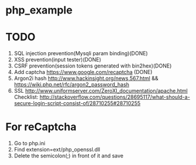 # php_example

# TODO 
 1. SQL injection prevention(Mysqli param binding)(DONE)
 2. XSS prevention(input tester)(DONE)
 3. CSRF prevention(session tokens generated with bin2hex)(DONE)
 4. Add captcha https://www.google.com/recaptcha (DONE)
 5. Argon2i hash http://www.hackinsight.org/news,567.html  &&   https://wiki.php.net/rfc/argon2_password_hash
 6. SSL http://www.uniformserver.com/ZeroXI_documentation/apache.html
 Checklist: http://stackoverflow.com/questions/28695117/what-should-a-secure-login-script-consist-of/28710255#28710255

# For reCaptcha
 1. Go to php.ini
 2. Find extension=ext/php_openssl.dll 
 3. Delete the semicolon(;) in front of it and save
